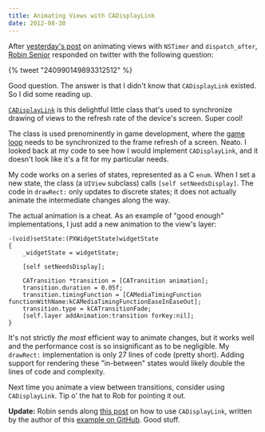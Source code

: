 ```yaml
---
title: Animating Views with CADisplayLink
date: 2012-08-30
---
```


After [yesterday's post](/blog/animating-views-with-nstimer-and-dispatch_after/) on animating views with `NSTimer` and `dispatch_after`, [Robin Senior](http://twitter.com/senior) responded on twitter with the following question:

{% tweet "240990149893312512" %}

Good question. The answer is that I didn't know that `CADisplayLink` existed. So I did some reading up.

[`CADisplayLink`](http://developer.apple.com/library/ios/#documentation/QuartzCore/Reference/CADisplayLink_ClassRef/Reference/Reference.html) is this delightful little class that's used to synchronize drawing of views to the refresh rate of the device's screen. Super cool!

The class is used prenominently in game development, where the [game loop](http://www.ananseproductions.com/game-loops-on-ios/) needs to be synchronized to the frame refresh of a screen. Neato. I looked back at my code to see how I would implement `CADisplayLink`, and it doesn't look like it's a fit for my particular needs.

My code works on a series of states, represented as a C `enum`. When I set a new state, the class (a `UIView` subclass) calls `[self setNeedsDisplay]`. The code in `drawRect:` only updates to discrete states; it does not actually animate the intermediate changes along the way.

The actual animation is a cheat. As an example of "good enough" implementations, I just add a new animation to the view's layer:

```
-(void)setState:(PXWidgetState)widgetState
{
    _widgetState = widgetState;

    [self setNeedsDisplay];

    CATransition *transition = [CATransition animation];
    transition.duration = 0.05f;
    transition.timingFunction = [CAMediaTimingFunction functionWithName:kCAMediaTimingFunctionEaseInEaseOut];
    transition.type = kCATransitionFade;
    [self.layer addAnimation:transition forKey:nil];
}
```

It's not strictly _the most_ efficient way to animate changes, but it works well and the performance cost is so insignificant as to be negligible. My `drawRect:` implementation is only 27 lines of code (pretty short). Adding support for rendering these "in-between" states would likely double the lines of code and complexity.

Next time you animate a view between transitions, consider using `CADisplayLink`. Tip o' the hat to Rob for pointing it out.

**Update:** Robin sends along [this post](http://zearfoss.wordpress.com/2011/09/02/more-cadisplaylink/) on how to use `CADisplayLink`, written by the author of this [example on GitHub](https://github.com/pzearfoss/CircleDraw). Good stuff.
